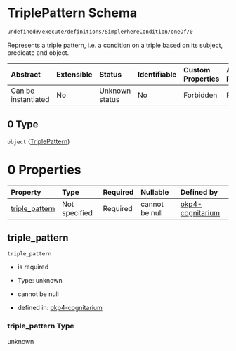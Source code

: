 # TriplePattern Schema

```txt
undefined#/execute/definitions/SimpleWhereCondition/oneOf/0
```

Represents a triple pattern, i.e. a condition on a triple based on its subject, predicate and object.

| Abstract            | Extensible | Status         | Identifiable | Custom Properties | Additional Properties | Access Restrictions | Defined In                                                                     |
| :------------------ | :--------- | :------------- | :----------- | :---------------- | :-------------------- | :------------------ | :----------------------------------------------------------------------------- |
| Can be instantiated | No         | Unknown status | No           | Forbidden         | Forbidden             | none                | [okp4-cognitarium.json\*](schema/okp4-cognitarium.json "open original schema") |

## 0 Type

`object` ([TriplePattern](okp4-cognitarium-executemsg-definitions-simplewherecondition-oneof-triplepattern.md))

# 0 Properties

| Property                           | Type          | Required | Nullable       | Defined by                                                                                                                                                                                                                |
| :--------------------------------- | :------------ | :------- | :------------- | :------------------------------------------------------------------------------------------------------------------------------------------------------------------------------------------------------------------------ |
| [triple\_pattern](#triple_pattern) | Not specified | Required | cannot be null | [okp4-cognitarium](okp4-cognitarium-executemsg-definitions-simplewherecondition-oneof-triplepattern-properties-triple_pattern.md "undefined#/execute/definitions/SimpleWhereCondition/oneOf/0/properties/triple_pattern") |

## triple\_pattern

`triple_pattern`

* is required

* Type: unknown

* cannot be null

* defined in: [okp4-cognitarium](okp4-cognitarium-executemsg-definitions-simplewherecondition-oneof-triplepattern-properties-triple_pattern.md "undefined#/execute/definitions/SimpleWhereCondition/oneOf/0/properties/triple_pattern")

### triple\_pattern Type

unknown
